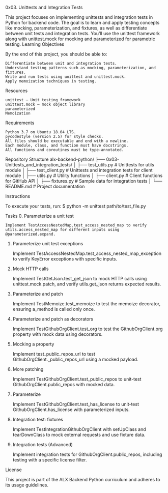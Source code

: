 0x03. Unittests and Integration Tests

This project focuses on implementing unittests and integration tests in Python for backend code. The goal is to learn and apply testing concepts like mocking, parameterization, and fixtures, as well as differentiate between unit tests and integration tests. You’ll use the unittest framework along with unittest.mock for mocking and parameterized for parametric testing.
Learning Objectives

By the end of this project, you should be able to:

    Differentiate between unit and integration tests.
    Understand testing patterns such as mocking, parameterization, and fixtures.
    Write and run tests using unittest and unittest.mock.
    Apply memoization techniques in testing.

Resources

    unittest — Unit testing framework
    unittest.mock — mock object library
    parameterized
    Memoization

Requirements

    Python 3.7 on Ubuntu 18.04 LTS.
    pycodestyle (version 2.5) for style checks.
    All files should be executable and end with a newline.
    Each module, class, and function must have docstrings.
    All functions and coroutines must be type-annotated.

Repository Structure
alx-backend-python/
├── 0x03-Unittests_and_integration_tests/
│   ├── test_utils.py       # Unittests for utils module
│   ├── test_client.py      # Unittests and integration tests for client module
│   ├── utils.py            # Utility functions
│   ├── client.py           # Client functions for GitHub API
│   ├── fixtures.py         # Sample data for integration tests
│   └── README.md           # Project documentation

Instructions

To execute your tests, run:
$ python -m unittest path/to/test_file.py

Tasks
0. Parameterize a unit test

    Implement TestAccessNestedMap.test_access_nested_map to verify utils.access_nested_map for different inputs using @parameterized.expand.

1. Parameterize unit test exceptions

    Implement TestAccessNestedMap.test_access_nested_map_exception to verify KeyError exceptions with specific inputs.

2. Mock HTTP calls

    Implement TestGetJson.test_get_json to mock HTTP calls using unittest.mock.patch, and verify utils.get_json returns expected results.

3. Parameterize and patch

    Implement TestMemoize.test_memoize to test the memoize decorator, ensuring a_method is called only once.

4. Parameterize and patch as decorators

    Implement TestGithubOrgClient.test_org to test the GithubOrgClient.org property with mock data using decorators.

5. Mocking a property

    Implement test_public_repos_url to test GithubOrgClient._public_repos_url using a mocked payload.

6. More patching

    Implement TestGithubOrgClient.test_public_repos to unit-test GithubOrgClient.public_repos with mocked data.

7. Parameterize

    Implement TestGithubOrgClient.test_has_license to unit-test GithubOrgClient.has_license with parameterized inputs.

8. Integration test: fixtures

    Implement TestIntegrationGithubOrgClient with setUpClass and tearDownClass to mock external requests and use fixture data.

9. Integration tests (Advanced)

    Implement integration tests for GithubOrgClient.public_repos, including testing with a specific license filter.

License

This project is part of the ALX Backend Python curriculum and adheres to its usage guidelines.
